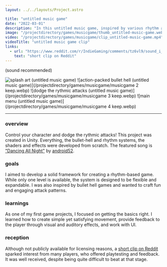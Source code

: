 ```yaml
---
layout: ../../layouts/Project.astro

title: "untitled music game"
date: "2022-03-01"
description: "In this untitled music game, inspired by various rhythm and bullet hell games, your goal is to survive until the end of the song while avoiding the rhythmical attack patterns."
image: "/projectdirectory/games/musicgame/thumb_untitled-music-game.webp"
video: "/projectdirectory/games/musicgame/clip_untitled-music-game.mp4"
videoTitle: "untitled music game clip"
links:
  - url: "https://www.reddit.com/r/IndieGaming/comments/tz6vl9/sound_i_made_a_musicbullethellgame_inspired_by/"
    text: "short clip on Reddit"
---
```


<p class="imageCaption">(sound recommended)</p>

![splash art (untitled music game)](/projectdirectory/games/musicgame/thumb_untitled-music-game.webp)
![action-packed bullet hell (untitled music game)](/projectdirectory/games/musicgame/musicgame 2 keep.webp)
![dodge the rythmic attacks (untitled music game)](/projectdirectory/games/musicgame/musicgame 3 keep.webp)
![main menu (untitled music game)](/projectdirectory/games/musicgame/musicgame 4 keep.webp)

---

### overview
Control your character and dodge the rythmic attacks! This project was created in Unity. Everything, the bullet-hell and rhythm systems, the shaders and effects were developed from scratch. The featured song is ["Dancing All Night"](https://www.youtube.com/watch?v=zBKKZQkMHlA) by <span class="avoidwrap">[android52](https://open.spotify.com/intl-de/artist/3D4WFT29xe0sfSkXNvpmRG).</span>

### goals
I aimed to develop a solid framework for creating a rhythm-based game. While only one level is available, the system is designed to be flexible and expandable. I was also inspired by bullet hell games and wanted to craft fun and engaging attack patterns.

### learnings
As one of my first game projects, I focused on getting the basics right. I learned how to create simple yet satisfying movement, provide feedback to the player through visual and auditory effects, and work with UI.

### reception
Although not publicly available for licensing reasons, a [short clip on Reddit](https://www.reddit.com/r/IndieGaming/comments/tz6vl9/sound_i_made_a_musicbullethellgame_inspired_by/) sparked interest from many players, who offered playtesting and feedback. It was well received, despite being quite difficult to beat at that stage.
